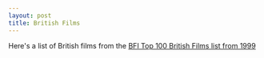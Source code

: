 ```yaml
---
layout: post
title: British Films
---
```


Here's a list of British films from the [BFI Top 100 British Films list from 1999](https://en.wikipedia.org/wiki/BFI_Top_100_British_films)

